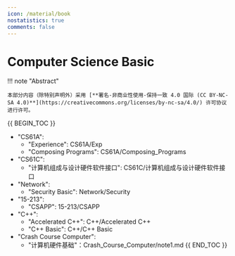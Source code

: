 ```yaml
---
icon: /material/book
nostatistics: true
comments: false
---
```


# Computer Science Basic

!!! note "Abstract"

    本部分内容（除特别声明外）采用 [**署名-非商业性使用-保持一致 4.0 国际 (CC BY-NC-SA 4.0)**](https://creativecommons.org/licenses/by-nc-sa/4.0/) 许可协议进行许可。

{{ BEGIN_TOC }}
- "CS61A":
    - "Experience": CS61A/Exp
    - "Composing Programs": CS61A/Composing_Programs
- "CS61C":
    - "计算机组成与设计硬件软件接口": CS61C/计算机组成与设计硬件软件接口
- "Network":
    - "Security Basic": Network/Security
- "15-213":
    - "CSAPP": 15-213/CSAPP
- "C++":
    - "Accelerated C++": C++/Accelerated C++
    - "C++ Basic": C++/C++ Basic
- "Crash Course Computer":
    - "计算机硬件基础"：Crash_Course_Computer/note1.md
{{ END_TOC }}
